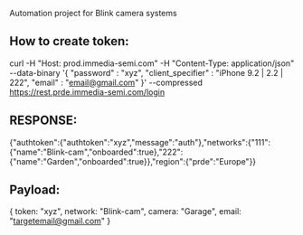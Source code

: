 Automation project for Blink camera systems

How to create token:
---
curl -H "Host: prod.immedia-semi.com" -H "Content-Type: application/json" --data-binary '{ "password" : "xyz", "client_specifier" : "iPhone 9.2 | 2.2 | 222", "email" : "email@gmail.com" }' --compressed https://rest.prde.immedia-semi.com/login

RESPONSE:
---
{"authtoken":{"authtoken":"xyz","message":"auth"},"networks":{"111":{"name":"Blink-cam","onboarded":true},"222":{"name":"Garden","onboarded":true}},"region":{"prde":"Europe"}}

Payload:
---
{
    token: "xyz",
    network: "Blink-cam",
    camera: "Garage",
    email: "targetemail@gmail.com"
}

